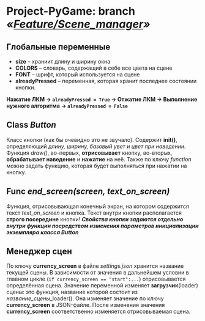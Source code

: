 # Project-PyGame: branch *«[Feature/Scene_manager](https://github.com/kenyako/Project-PyGame/tree/Feature/Scene_manager)»*

## Глобальные переменные
* **size** – храниит длину и ширину окна
* **COLORS** – словарь, содержащий в себе все цвета на сцене
* **FONT** – шрифт, который используется на сцене
* **alreadyPressed** – переменная, которая хранит последнее состоянии кнопки.

**Нажатие ЛКМ -> `alreadyPressed = True` -> Отжатие ЛКМ -> Выполнение нужного алгоритма -> `alreadyPressed = False`**

## Class *Button*
Класс кнопки (как бы очевидно это не звучало).
Содержит __init()__, определяющий *длину, ширину, базовый увет и цвет при наведении.*
Функция *draw()*, во-первых, **отрисовывает** кнопку, во-вторых, **обрабатывает наведение** и **нажатие** на неё.
Также по ключу *function* можно задать функцию, которая будет выполняться при нажатии на кнопку.

## Func *end_screen(screen, text_on_screen)*
Функция, отрисовывающая конечный экран, на котором содержится текст *text_on_screen* и кнопка.
Текст внутри кнопки располагается **строго посередине** кнопки!
***Свойства кнопки задаются отдельно внутри функции посредством изменения параметров инициализации экземпляра класса Button***

## Менеджер сцен
По ключу **currency_screen** в файле *settings.json* хранится название текущей сцены.
В зависимости от значения в дальнейшем условии в главном цикле (`if currency_screen == "start":...`) отрисовывается определённая сцена.
Значение переменной изменяет **загрузчик**(loader) сцены: это функция, название которой состоит из *название_сцены*_loader(). Она изменяет значение по ключу **currency_screen** в JSON-файле.
После изменения значения **currency_screen** соответственно изменяется отрисовываемая сцена.
